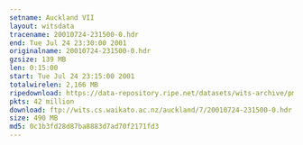 ```yaml
---
setname: Auckland VII
layout: witsdata
tracename: 20010724-231500-0.hdr
end: Tue Jul 24 23:30:00 2001
originalname: 20010724-231500-0.hdr
gzsize: 139 MB
len: 0:15:00
start: Tue Jul 24 23:15:00 2001
totalwirelen: 2,166 MB
ripedownload: https://data-repository.ripe.net/datasets/wits-archive/pma/long/auck/7//20010724-231500-0.hdr.gz
pkts: 42 million
download: ftp://wits.cs.waikato.ac.nz/auckland/7/20010724-231500-0.hdr.gz
size: 490 MB
md5: 0c1b3fd28d87ba8883d7ad70f2171fd3
---
```

